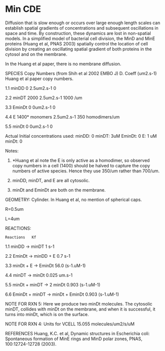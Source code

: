 # Min CDE

Diffusion that is slow enough or occurs over large enough length scales can establish spatial gradients of concentrations and subsequent oscillations in space and time. By construction, these dynamics are lost in non-spatial models. In a simplified model of bacterial cell division, the MinD and MinE proteins (Huang et al, PNAS 2003) spatially control the location of cell division by creating an oscillating spatial gradient of both proteins in the cytosol and on the membrane. 

In the Huang et al paper, there is no membrane diffusion.	

SPECIES     Copy Numbers (from Shih et al 2002 EMBO J)	D. Coeff (um2.s-1)	Huang et al paper copy numbers.	


1.1	minDD	    0	        2.5um2.s-1  0

2.2	minDT	    2000	    2.5um2.s-1	1000 /um

3.3	EminDt  	0	        0um2.s-1		0

4.4	E	        1400* monomers	    2.5um2.s-1	350 homodimers/um	

5.5	minDt	    0	        0um2.s-1		0


Actual Initial concentrations used: 
minDD: 0
minDT: 3uM
EminDt: 0
E: 1 uM
minDt: 0


Notes:
1. *Huang et al note the E is only active as a homodimer, so observed copy numbers in a cell (1400) should be halved to capture the copy numbers of active species. Hence they use 350/um rather than 700/um. 

2. minDD, minDT, and E are all cytosolic.
3. minDt and EminDt are both on the membrane.

GEOMETRY: 
Cylinder. In Huang et al, no mention of spherical caps.

R=0.5um

L=4um


REACTIONS:

	Reactions	Kf	
	
1.1	minDD -> minDT	                      1 s-1		

2.2	EminDt -> minDD + E	                  0.7 s-1		

3.3	minDt + E -> EminDt	                  56.0 (s-1.uM-1)	

4.4	minDT -> minDt	                      0.025 um.s-1	

5.5	minDt + minDT -> 2 minDt	            0.903 (s-1.uM-1)		

6.6	EminDt + minDT -> minDt + EminDt	    0.903 (s-1.uM-1)	



NOTE FOR RXN 5: Here we produce two minDt molecules. The cytosolic minDT, collides with minDt on the membrane, and when it is successful, it turns into minDt, which is on the surface.

NOTE FOR RXN 4: Units for VCELL 15.055 molecules/um2/s/uM





REFERENCES
Huang, K.C. et al, Dynamic structures in Escherichia coli: Spontaneous formation of MinE rings and MinD polar zones, PNAS, 100:12724-12728 (2003).
